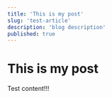 ```yaml
---
title: 'This is my post'
slug: 'test-article'
description: 'blog description'
published: true
---
```

# This is my post
Test content!!!